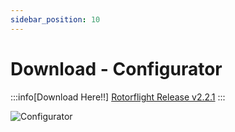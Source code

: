 ```yaml
---
sidebar_position: 10
---
```


# Download - Configurator

:::info[Download Here!!]
[Rotorflight Release v2.2.1](https://github.com/rotorflight/rotorflight-configurator/releases/tag/release%2F2.2.1)
:::

![Configurator](./img/configurator.png)
